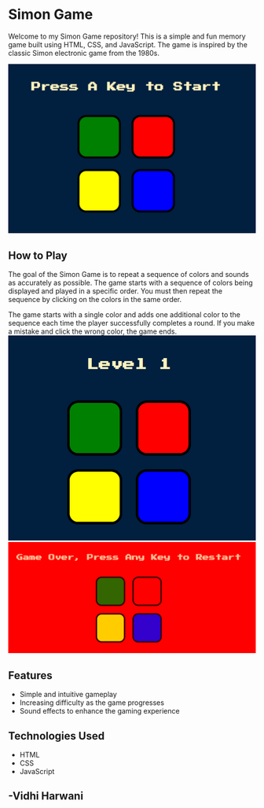 # Simon Game

Welcome to my Simon Game repository! This is a simple and fun memory game built using HTML, CSS, and JavaScript. The game is inspired by the classic Simon electronic game from the 1980s.

![Simon Game Screenshot](simon1.png)

## How to Play

The goal of the Simon Game is to repeat a sequence of colors and sounds as accurately as possible. The game starts with a sequence of colors being displayed and played in a specific order. You must then repeat the sequence by clicking on the colors in the same order.

The game starts with a single color and adds one additional color to the sequence each time the player successfully completes a round. If you make a mistake and click the wrong color, the game ends.
![Simon Game Screenshot](simon2.png)
![Simon Game Screenshot](simon3.png)
## Features

- Simple and intuitive gameplay
- Increasing difficulty as the game progresses
- Sound effects to enhance the gaming experience

## Technologies Used

- HTML
- CSS
- JavaScript

## -Vidhi Harwani 
